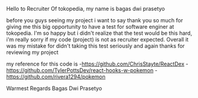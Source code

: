 Hello to Recruiter Of tokopedia, my name is bagas dwi prasetyo

before you guys seeing my project i want to say thank you so much for giving me this big opportunity to have a test for software enginer at tokopedia.
I'm so happy but i didn't realize that the test would be this hard, i'm really sorry if my code (project) is not as recruiter expected.
Overall it was my mistake for didn't taking this test seriously and again thanks for reviewing my project

my reference for this code is
-https://github.com/ChrisStayte/ReactDex
-https://github.com/TylerPottsDev/react-hooks-w-pokemon
-https://github.com/rivera1294/pokemon

Warmest Regards
Bagas Dwi Prasetyo
